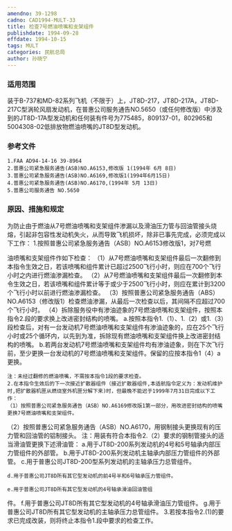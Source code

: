 ```yaml
---
amendno: 39-1298
cadno: CAD1994-MULT-33
title: 检查7号燃油喷嘴和支架组件
publishdate: 1994-09-28
effdate: 1994-10-15
tags: MULT
categories: 民航总局
author: 孙晓宁
---
```


### 适用范围 
装于B-737和MD-82系列飞机（不限于）上，JT8D-217，JT8D-217A，JT8D-217C型涡轮风扇发动机，在普惠公司服务通告NO.5650（或任何修改版）中涉及到的JT8D-17A型发动机和任何装有件号为775485，809137-01，802965和5004308-02低排放物燃油喷嘴的JT8D型发动机。

### 参考文件
    1.FAA AD94-14-16 39-8964 
    2.普惠公司紧急服务通告(ASB)NO.A6153,修改版 1(1994年 6月 8日) 
    3.普惠公司紧急服务通告(ASB)NO.A6169,修改版1(1994年6月15日) 
    4.普惠公司紧急服务通告(ASB)NO.A6170,(1994年 5月 13日) 
    5.普惠公司服务通告 NO.5650 



### 原因、措施和规定 
为防止由于燃油从7号燃油喷嘴和支架组件渗漏以及滑油压力管与回油管接头烧熔，引起非包容性发动机失火，从而导致飞机损坏，除非已事先完成，必须完成以下工作： 
    1.按照普惠公司紧急服务通告（ASB）NO.A6153修改版1，对7号燃
       
油喷嘴和支架组件作如下检查： 
    （1）从7号燃油喷嘴和支架组件最后一次翻修到本指令生效之日，若该喷嘴和组件累计已超过2500飞行小时，则应在700个飞行小时之内进行燃油渗漏检查。 
    （2）从7号燃油喷嘴和支架组件最后一次翻修到本令生效之日，若该喷嘴和组件累计等于或少于2500飞行小时，则应在累计到3200个飞行小时以前进行燃油渗漏检查。 
    （3）按照普惠公司紧急服务通告（ABS）NO.A6153（修改版1）检查燃油渗漏，从最后一次检查以后，其间隔不应超过700个飞行小时。
    （4）拆除服务役中有渗油迹象的7号燃油喷嘴和支架组件，按照本指令2.段的要求换上改进密封结构的喷嘴。 
    a.按照本指令1.（1）、1.（2）或1.（3）段检查后，对有一台发动机7号燃油喷嘴和支架组件有渗油迹象的，应在25个飞行小时或25个循环内，以先到为准，拆除现有燃油喷嘴和支架组件换上改进密封结构的喷嘴。 
    b.若两台发动机7号燃油喷嘴和支架组件均有渗油迹象，则在下次飞行前，至少更换一台发动机的7号燃油喷嘴和支架组件。保留的应按本指令1（4）a更换。 

    注：未经过翻修的燃油喷嘴，不需按本指令1段的要求检查。 
    2.在本指令生效后的下一次接近扩散器组件（接近扩散器组件,本适航指令定义为：发动机维护时,把扩散器机匣从燃烧室外机匣分解下来)时，但最晚不能迟于1999年7月31日完成以下工作： 
    （1）按照普惠公司紧急服务通告（ASB）NO.A6169修改版1第一部分，用改进密封结构的喷嘴更换7号燃油喷嘴和支架组件。 
（2）按照普惠公司紧急服务通告（ASB）NO.A6170，用钢制接头更换现有的压力管和回油管的铝制接头。 
    注：用装有符合本指令2.（2）要求的钢制管接头的适当滑油管更换下述滑油管： 
    a.用于JT8D-200系列发动机的4号和5号轴承内部压力管组件的外部管。 
    b.用于JT8D-200系列发动机主轴承内部压力管组件的外部管。 
    c.用于普惠公司JT8D-200型系列发动机的主轴承压力总管组件。 

    d.用于普惠公司JT8D所有其它型发动机的前4号半和6号轴承压力管组件。 

    e.用于普惠公司JT8D所有其它型发动机的4号轴承滑油回油管组
       
件。 
    f.用于普惠公司JT8D所有其它型发动机的4号轴承滑油压力管组件。 
    g.用于普惠公司JT8D所有其它型发动机的主轴承压力总管组件。 
    3.若按本指令2.(1)的要求已完成改装，则将终止本指令1.段中要求的检查工作。
